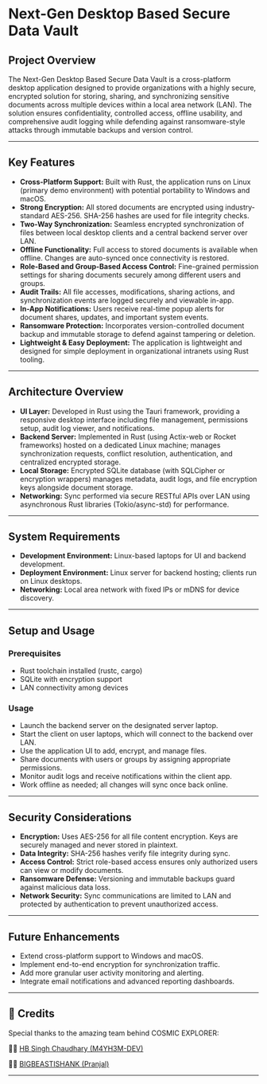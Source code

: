 # Next-Gen Desktop Based Secure Data Vault

## Project Overview

The Next-Gen Desktop Based Secure Data Vault is a cross-platform desktop application designed to provide organizations with a highly secure, encrypted solution for storing, sharing, and synchronizing sensitive documents across multiple devices within a local area network (LAN). The solution ensures confidentiality, controlled access, offline usability, and comprehensive audit logging while defending against ransomware-style attacks through immutable backups and version control.

---

## Key Features

- **Cross-Platform Support:** Built with Rust, the application runs on Linux (primary demo environment) with potential portability to Windows and macOS.
- **Strong Encryption:** All stored documents are encrypted using industry-standard AES-256. SHA-256 hashes are used for file integrity checks.
- **Two-Way Synchronization:** Seamless encrypted synchronization of files between local desktop clients and a central backend server over LAN.
- **Offline Functionality:** Full access to stored documents is available when offline. Changes are auto-synced once connectivity is restored.
- **Role-Based and Group-Based Access Control:** Fine-grained permission settings for sharing documents securely among different users and groups.
- **Audit Trails:** All file accesses, modifications, sharing actions, and synchronization events are logged securely and viewable in-app.
- **In-App Notifications:** Users receive real-time popup alerts for document shares, updates, and important system events.
- **Ransomware Protection:** Incorporates version-controlled document backup and immutable storage to defend against tampering or deletion.
- **Lightweight & Easy Deployment:** The application is lightweight and designed for simple deployment in organizational intranets using Rust tooling.

---

## Architecture Overview

- **UI Layer:** Developed in Rust using the Tauri framework, providing a responsive desktop interface including file management, permissions setup, audit log viewer, and notifications.
- **Backend Server:** Implemented in Rust (using Actix-web or Rocket frameworks) hosted on a dedicated Linux machine; manages synchronization requests, conflict resolution, authentication, and centralized encrypted storage.
- **Local Storage:** Encrypted SQLite database (with SQLCipher or encryption wrappers) manages metadata, audit logs, and file encryption keys alongside document storage.
- **Networking:** Sync performed via secure RESTful APIs over LAN using asynchronous Rust libraries (Tokio/async-std) for performance.

---

## System Requirements

- **Development Environment:** Linux-based laptops for UI and backend development.
- **Deployment Environment:** Linux server for backend hosting; clients run on Linux desktops.
- **Networking:** Local area network with fixed IPs or mDNS for device discovery.

---

## Setup and Usage

### Prerequisites

- Rust toolchain installed (rustc, cargo)
- SQLite with encryption support
- LAN connectivity among devices

### Usage

- Launch the backend server on the designated server laptop.
- Start the client on user laptops, which will connect to the backend over LAN.
- Use the application UI to add, encrypt, and manage files.
- Share documents with users or groups by assigning appropriate permissions.
- Monitor audit logs and receive notifications within the client app.
- Work offline as needed; all changes will sync once back online.

---

## Security Considerations

- **Encryption:** Uses AES-256 for all file content encryption. Keys are securely managed and never stored in plaintext.
- **Data Integrity:** SHA-256 hashes verify file integrity during sync.
- **Access Control:** Strict role-based access ensures only authorized users can view or modify documents.
- **Ransomware Defense:** Versioning and immutable backups guard against malicious data loss.
- **Network Security:** Sync communications are limited to LAN and protected by authentication to prevent unauthorized access.

---

## Future Enhancements

- Extend cross-platform support to Windows and macOS.
- Implement end-to-end encryption for synchronization traffic.
- Add more granular user activity monitoring and alerting.
- Integrate email notifications and advanced reporting dashboards.

---

## 👥 Credits
Special thanks to the amazing team behind COSMIC EXPLORER:
 
👨‍💻 [HB Singh Chaudhary (M4YH3M-DEV)](https://github.com/M4YH3M-DEV/) 
 
👨‍💻 [BIGBEASTISHANK (Pranjal)](https://bigbeastishank.com/) 

---
